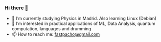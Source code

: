 ### Hi there 👋

<!--
**n0rbb/n0rbb** is a ✨ _special_ ✨ repository because its `README.md` (this file) appears on your GitHub profile.
Here are some ideas to get you started:
-->


- 🌱 I’m currently studying Physics in Madrid. Also learning Linux (Debian)
- 👀 I’m interested in practical applications of ML, Data Analysis, quantum computation, languages and drumming
- 📫 How to reach me: fastpacho@gmail.com
<!-- - 😄 Pronouns: ...
- ⚡ Fun fact: ...
-->
<!-- - 👯 I’m looking to collaborate on
- 🤔 I’m looking for help with ...
- 💬 Ask me about ... -->
